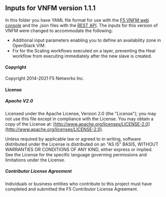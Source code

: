 ## Inputs for VNFM version 1.1.1

In this folder you have YAML file format for use with the [F5 VNFM web console](https://clouddocs.f5.com/cloud/nfv/latest/vnfm_index.html) and the .json files with the [REST API](https://clouddocs.f5.com/cloud/nfv/latest/CM-REST-API.html). The inputs for this version of VNFM were changed to accommodate the following:

- Additional input parameters enabling you to define an availability zone in OpenStack VIM.
- Fix for the Scaling workflows executed on a layer, preventing the Heal workflow from executing immediately after the new slave is created.



#### Copyright
Copyright 2014-2021 F5 Networks Inc.

#### License

##### Apache V2.0 
Licensed under the Apache License, Version 2.0 (the "License"); you may not use this file except in compliance with the License. You may obtain a copy of the License at: [http://www.apache.org/licenses/LICENSE-2.0](http://www.apache.org/licenses/LICENSE-2.0).

Unless required by applicable law or agreed to in writing, software distributed under the License is distributed on an "AS IS" BASIS, WITHOUT WARRANTIES OR CONDITIONS OF ANY KIND, either express or implied. See the License for the specific language governing permissions and limitations under the License.

##### Contributor License Agreement
Individuals or business entities who contribute to this project must have completed and submitted the F5 Contributor License Agreement.

